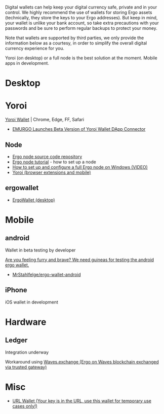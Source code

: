 Digital wallets can help keep your digital currency safe, private and in your control. We highly recommend the use of wallets for storing Ergo assets (technically, they store the keys to your Ergo addresses). But keep in mind, your wallet is unlike your bank account, so take extra precautions with your passwords and be sure to perform regular backups to protect your money.

Note that wallets are supported by third parties, we only provide the information below as a courtesy, in order to simplify the overall digital currency experience for you.

Yoroi (on desktop) or a full node is the best solution at the moment. Mobile apps in development. 

# Desktop

# Yoroi

[Yoroi Wallet](https://yoroi-wallet.com/#/) | Chrome, Edge, FF, Safari

- [EMURGO Launches Beta Version of Yoroi Wallet DApp Connector](https://emurgo.io/blog/emurgo-launches-beta-version-of-yoroi-wallet-dapp-connector)

## Node

 - [Ergo node source code repository](https://github.com/ergoplatform/ergo)
 - [Ergo node tutorial](https://ergoplatform.org/en/blog/2019_12_02_how_to_setup/) - how to set up a node
 - [How to set up and configure a full Ergo node on Windows (VIDEO)](https://www.youtube.com/watch?v=fpEDJ1CM6ns)
 - [Yoroi (browser extensions and mobile)](https://yoroi-wallet.com/#/)

## ergowallet 

 - [ErgoWallet (desktop)](https://ergowallet.io/)
# Mobile

## android

Wallet in beta testing by developer 

[Are you feeling furry and brave? We need guineas for testing the android ergo wallet.](https://www.reddit.com/r/ergonauts/comments/ocbgf8/are_you_feeling_furry_and_brave_we_need_guineas/)

- [MrStahlfelge/ergo-wallet-android](https://github.com/MrStahlfelge/ergo-wallet-android/)
## iPhone

iOS wallet in development


# Hardware

## Ledger

Integration underway

Workaround using [Waves.exchange (Ergo on Waves blockchain exchanged via trusted gateway)](https://waves.exchange/) 


# Misc

- [URL Wallet (Your key is in the URL, use this wallet for temporary use cases only!)](https://erg.urlwallet.org/)
